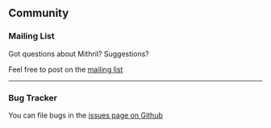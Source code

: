 ## Community

### Mailing List

Got questions about Mithril? Suggestions?

Feel free to post on the [mailing list](https://groups.google.com/forum/#!forum/mithriljs)

---

### Bug Tracker

You can file bugs in the [issues page on Github](https://github.com/lhorie/mithril.js/issues?state=open)